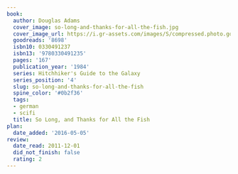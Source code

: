 ```yaml
---
book:
  author: Douglas Adams
  cover_image: so-long-and-thanks-for-all-the-fish.jpg
  cover_image_url: https://i.gr-assets.com/images/S/compressed.photo.goodreads.com/books/1369563116l/8698._SX98_.jpg
  goodreads: '8698'
  isbn10: 0330491237
  isbn13: '9780330491235'
  pages: '167'
  publication_year: '1984'
  series: Hitchhiker's Guide to the Galaxy
  series_position: '4'
  slug: so-long-and-thanks-for-all-the-fish
  spine_color: '#0b2f36'
  tags:
  - german
  - scifi
  title: So Long, and Thanks for All the Fish
plan:
  date_added: '2016-05-05'
review:
  date_read: 2011-12-01
  did_not_finish: false
  rating: 2
---
```


